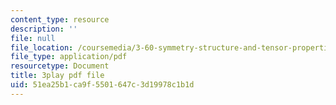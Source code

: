 ```yaml
---
content_type: resource
description: ''
file: null
file_location: /coursemedia/3-60-symmetry-structure-and-tensor-properties-of-materials-fall-2005/51ea25b1ca9f5501647c3d19978c1b1d_IPTyKqZpbCM.pdf
file_type: application/pdf
resourcetype: Document
title: 3play pdf file
uid: 51ea25b1-ca9f-5501-647c-3d19978c1b1d
---
```

